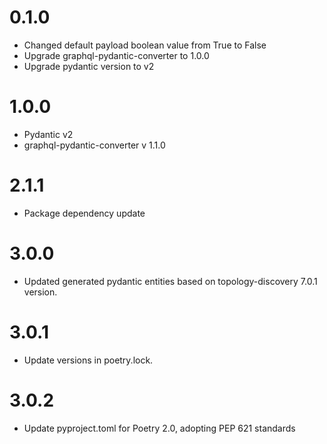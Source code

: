 # 0.1.0
- Changed default payload boolean value from True to False
- Upgrade graphql-pydantic-converter to 1.0.0
- Upgrade pydantic version to v2

# 1.0.0
- Pydantic v2
- graphql-pydantic-converter v 1.1.0

# 2.1.1
- Package dependency update

# 3.0.0
- Updated generated pydantic entities based on topology-discovery 7.0.1 version.

# 3.0.1
- Update versions in poetry.lock.

# 3.0.2
- Update pyproject.toml for Poetry 2.0, adopting PEP 621 standards
